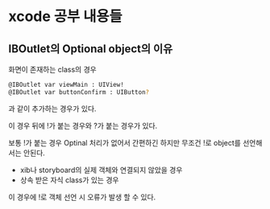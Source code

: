 # xcode 공부 내용들

## IBOutlet의 Optional object의 이유

화면이 존재하는 class의 경우
```sh
@IBOutlet var viewMain : UIView!
@IBOutlet var buttonConfirm : UIButton?
```
과 같이 추가하는 경우가 있다.

이 경우 뒤에 !가 붙는 경우와 ?가 붙는 경우가 있다.

보통 !가 붙는 경우 Optinal 처리가 없어서 간편하긴 하지만 무조건 !로 object를 선언해서는 안된다.

* xib나 storyboard의 실제 객체와 연결되지 않았을 경우
* 상속 받은 자식 class가 있는 경우

이 경우에 !로 객체 선언 시 오류가 발생 할 수 있다.
